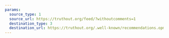 ```yaml
---
params:
  source_type: 1
  source_url: https://truthout.org/feed/?withoutcomments=1
  destination_type: 3
  destination_url: https://truthout.org/.well-known/recommendations.opml
---
```

